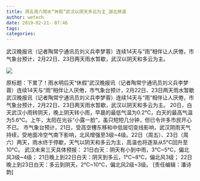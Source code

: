 ```yaml
---
title: 周五周六雨水“休假”武汉以阴天多云为主_湖北频道
author: wetech
date: 2019-02-21- 07:46
tags: 
categories: 
---
```

武汉晚报讯（记者陶常宁通讯员刘义兵李梦蓉）连续14天与“雨”相伴让人厌倦，市气象台预计，2月22日、23日两天雨水暂歇，武汉以阴天和多云为主。
<!-- more -->
                
<img align="center" border="0" src="http://p2.ifengimg.com/a/2016/0810/204c433878d5cf9size1_w16_h16.png" />
                
            
原标题：下累了！雨水明后天“休假”武汉晚报讯（记者陶常宁通讯员刘义兵李梦蓉）连续14天与“雨”相伴让人厌倦，市气象台预计，2月22日、23日两天雨水暂歇
武汉晚报讯（记者陶常宁通讯员刘义兵李梦蓉）连续14天与“雨”相伴让人厌倦，市气象台预计，2月22日、23日两天雨水暂歇，武汉以阴天和多云为主。
20日，白天武汉小雨转阴天，晚上阴天转小雨，早晨的最低气温为0.2℃，白天的最高气温为5.6℃。上午，太阳在光谷“小露一脸”，虽只短短几分钟，但已令许多市民开心不已。
市气象台预计，21日，受高空槽东移和中低层切变线影响，武汉阴雨天气持续，受地面冷空气南下影响，北风增强至3级~4级。22日（周五）、23日（周六）两天，雨水终于停歇，天气以阴天和多云为主，高温也将逐渐从5℃回升至10℃。
武汉未来三天具体预报：
21日白天：阴天有小到中雨，3℃~5℃，偏北风3级~4级；
21日晚上到22日白天：阴天到多云，1℃~8℃，偏北风3级；
22日晚上到23日白天：多云到阴天，2℃~10℃，偏北风2级~3级。
[责任编辑：潘诗韵]
            
